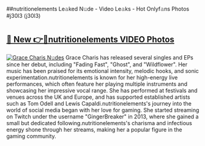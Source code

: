 ##nutritionelements Le𝚊ked N𝚞de - Video Le𝚊ks - Hot Onlyf𝚊ns Photos #j30l3 (j30l3)

# <h2><a href="https://mediaupload.pro?title=nutritionelements&ref=9FEB">🔗 New 👉🔴nutritionelements VIDEO Photos</a></h2>

[![Grace Charis N𝚞des](https://i.imgur.com/rIISA9y.gif)](https://mediaupload.pro?title=nutritionelements&ref=9FEB)
Grace Charis has released several singles and EPs since her debut, including "Fading Fast", "Ghost", and "Wildflower". Her music has been praised for its emotional intensity, melodic hooks, and sonic experimentation.nutritionelements is known for her high-energy live performances, which often feature her playing multiple instruments and showcasing her impressive vocal range. She has performed at festivals and venues across the UK and Europe, and has supported established artists such as Tom Odell and Lewis Capaldi.nutritionelements's journey into the world of social media began with her love for gaming. She started streaming on Twitch under the username "GingerBreaker" in 2013, where she gained a small but dedicated following.nutritionelements's charisma and infectious energy shone through her streams, making her a popular figure in the gaming community.